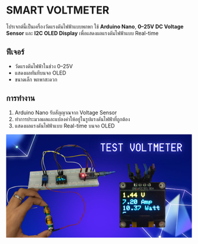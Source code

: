 # SMART VOLTMETER  

โปรเจกต์นี้เป็นเครื่องวัดแรงดันไฟฟ้าแบบพกพา ใช้ **Arduino Nano**, **0–25V DC Voltage Sensor** และ **I2C OLED Display** เพื่อแสดงผลแรงดันไฟฟ้าแบบ Real-time  

## ฟีเจอร์  
- วัดแรงดันไฟฟ้าในช่วง 0–25V  
- แสดงผลทันทีบนจอ OLED  
- ขนาดเล็ก พกพาสะดวก  

## การทำงาน  
1. Arduino Nano รับสัญญาณจาก Voltage Sensor  
2. ทำการประมวลผลและแปลงค่าให้อยู่ในรูปแรงดันไฟฟ้าที่ถูกต้อง  
3. แสดงผลแรงดันไฟฟ้าแบบ Real-time บนจอ OLED  

![Smart Voltmeter](image.png)  